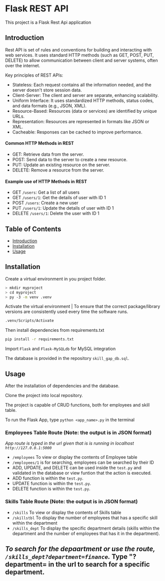 # Flask REST API
This project is a Flask Rest Api application 

## Introduction
Rest API is  set of rules and conventions for building and interacting with web services. It uses standard HTTP methods (such as GET, POST, PUT, DELETE) to allow communication between client and server systems, often over the internet.

Key principles of REST APIs:

- Stateless: Each request contains all the information needed, and the server doesn't store session data.
- Client-Server: The client and server are separate, enhancing scalability.
- Uniform Interface: It uses standardized HTTP methods, status codes, and data formats (e.g., JSON, XML).
- Resource-Based: Resources (data or services) are identified by unique URLs.
- Representation: Resources are represented in formats like JSON or XML.
- Cacheable: Responses can be cached to improve performance.

#### Common HTTP Methods in REST

- GET: Retrieve data from the server.
- POST: Send data to the server to create a new resource.
- PUT: Update an existing resource on the server.
- DELETE: Remove a resource from the server.

#### Example use of HTTP Methods in REST

- GET `/users`: Get a list of all users
- GET `/users/1`: Get the details of user with ID 1
- POST `/users`: Create a new user
- PUT `/users/1`: Update the details of user with ID 1
- DELETE `/users/1`: Delete the user with ID 1


## Table of Contents

- [Introduction](#introduction)
- [Installation](#installation)
- [Usage](#usage)

## Installation
  Create a virtual environment in you project folder.
```bash
> mkdir myproject
> cd myproject
> py -3 -m venv .venv
```
Activate the virtual environment | To ensure that the correct package/library versions are consistently used every time the software runs.
```bash
.venv/Scripts/Activate
```
Then install dependencies from requirements.txt
```bash
pip install -r requirements.txt
```
Import `Flask` and `Flask-MySQLdb` for MySQL integration

The database is provided in the repository
`skill_gap_db.sql`.

## Usage
After the installation of dependencies and the database.

Clone the project into local repository.

The project is capable of CRUD functions, both for employees and skill table.

To run the Flask App, type `python <app_name>.py` in the terminal

### Employees Table Route (Note: the output is in JSON format)

*App route is typed in the url given that is is running in localhost `http://127.0.0.1:5000`*

- `/employees` To view or display the contents of Employee table
- `/employees/1` is for searching, employees can be searched by their ID
- ADD, UPDATE, and DELETE can be used inside the `test.py` and validated in the database or view funtion that the action is executed.
- ADD function is within the `test.py`.
- UPDATE function is within the `test.py`.
- DELETE function is within the `test.py`.


### Skills Table Route (Note: the output is in JSON format)

- `/skills` To view or display the contents of Skills table
- `/skillstbl` To display the number of employees that has a specific skill within the department
- `/skills_dept` To display the specific department details (skills within the department and the number of employees that has it in the department).

*To search for the depaartment or use the route, `/skills_dept?department=finance`.* Type "?department=<department name> in the url to search for a specific department.
-  





